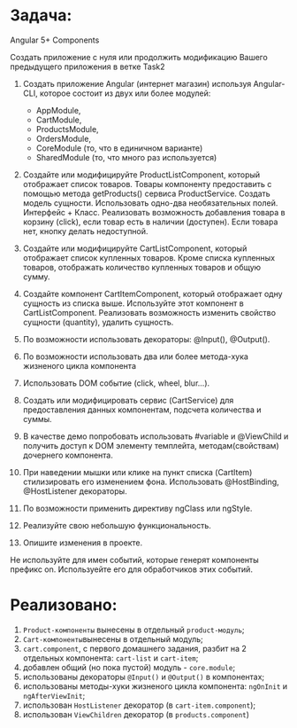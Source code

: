 # Задача:

Angular 5+ Components

Создать приложение с нуля или продолжить модификацию Вашего предыдущего приложения в ветке Task2

1. Создать приложение Angular (интернет магазин) используя Angular-CLI, которое состоит из двух или более модулей:
    - AppModule, 
    - CartModule, 
    - ProductsModule, 
    - OrdersModule, 
    - CoreModule    (то, что в единичном варианте)
    - SharedModule (то, что много раз используется)
   
2. Создайте или модифицируйте ProductListComponent, который отображает список товаров. 
   Товары компоненту предоставить с помощью метода getProducts() сервиса ProductService.
   Создать модель сущности. Использовать одно-два необязательных полей. Интерфейс + Класс. 
   Реализовать возможность добавления товара в корзину (click), если товар есть в наличии (доступен). Если товара нет, кнопку делать недоступной.

2. Создайте или модифицируйте CartListComponent, который отображает список купленных товаров. 
   Кроме списка купленных товаров, отображать количество купленных товаров и общую сумму.

4. Создайте компонент СartItemComponent, который отображает одну сущность из списка выше. 
   Используйте этот компонент в CartListComponent. 
   Реализовать возможность изменить свойство сущности (quantity), удалить сущность.

5. По возможности использовать декораторы: @Input(), @Output().

6. По возможности использовать два или более метода-хука жизненого цикла компонента

7. Использовать DOM событие (click, wheel, blur...).

8. Создать или модифицировать сервис (CartService) для предоставления данных компонентам, подсчета количества и суммы.

9. В качестве демо попробовать использовать #variable и @ViewChild и получить доступ к DOM элементу темплейта, методам(свойствам) дочернего компонента.

10. При наведении мышки или клике на пункт списка (CartItem) стилизировать его изменением фона. Использовать @HostBinding, @HostListener декораторы.

11. По возможности применить директиву ngClass или ngStyle. 

12. Реализуйте свою небольшую функциональность.

13. Опишите изменения в проекте. 

Не используйте для имен событий, которые генерят компоненты префикс on. 
Используейте его для обработчиков этих событий.


# Реализовано:

1. `Product-компоненты` вынесены в отдельный `product-модуль`;
2. `Cart-компоненты`вынесены в отдельный модуль;
3. `cart.component`, с первого домашнего задания, разбит на 2 отдельных компонента: `cart-list` и `cart-item`;
4. добавлен общий (но пока пустой) модуль - `core.module`;
5. использованы декораторы `@Input()` и `@Output()` в компонентах;
6. использованы методы-хуки жизненого цикла компонента: `ngOnInit` и `ngAfterViewInit`;
7. использован `HostListener` декоратор (в `cart-item.component`);
8. использован `ViewChildren` декоратор (в `products.component`)
